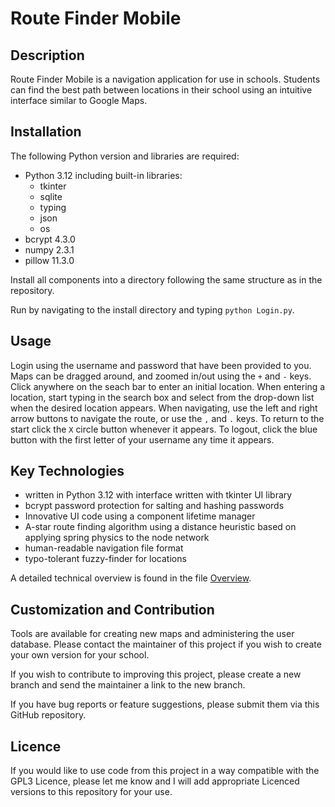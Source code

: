 # Route Finder Mobile

## Description

Route Finder Mobile is a navigation application for use in schools. Students can find the best path between locations in their school using an intuitive interface similar to Google Maps.

## Installation

The following Python version and libraries are required:
- Python 3.12 including built-in libraries: 
  - tkinter
  - sqlite 
  - typing 
  - json
  - os
- bcrypt 4.3.0
- numpy 2.3.1
- pillow 11.3.0

Install all components into a directory following the same structure as in the repository.

Run by navigating to the install directory and typing `python Login.py`.

## Usage

Login using the username and password that have been provided to you.
Maps can be dragged around, and zoomed in/out using the `+` and `-` keys.
Click anywhere on the seach bar to enter an initial location.
When entering a location, start typing in the search box and select from the drop-down list when the desired location appears.
When navigating, use the left and right arrow buttons to navigate the route, or use the `,` and `.` keys.
To return to the start click the `X` circle button whenever it appears.
To logout, click the blue button with the first letter of your username any time it appears.

## Key Technologies

- written in Python 3.12 with interface written with tkinter UI library
- bcrypt password protection for salting and hashing passwords
- Innovative UI code using a component lifetime manager
- A-star route finding algorithm using a distance heuristic based on applying spring physics to the node network
- human-readable navigation file format
- typo-tolerant fuzzy-finder for locations

A detailed technical overview is found in the file [Overview](Overview.md).

## Customization and Contribution

Tools are available for creating new maps and administering the user database. Please contact the maintainer of this project if you wish to create your own version for your school.

If you wish to contribute to improving this project, please create a new branch and send the maintainer a link to the new branch.

If you have bug reports or feature suggestions, please submit them via this GitHub repository.

## Licence

If you would like to use code from this project in a way compatible with the GPL3 Licence, please let me know and I will add appropriate Licenced versions to this repository for your use.
